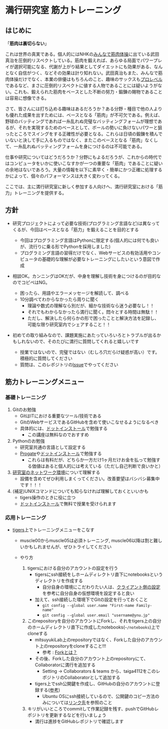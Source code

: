 # 満行研究室 筋力トレーニング

## はじめに

「**筋肉は裏切らない**」

これは世界の真実である。個人的にはNHKの[みんなで筋肉体操](https://www.youtube.com/watch?v=IHYOhDe4FB8)に出ている武田真治を圧倒的リスペクトしている。筋肉を鍛えれば、あらゆる局面でパワープレイが選択可能になる、代謝が上がり結果としてダイエットにも効果がある、なんとなく自信がつく、などその効果は計り知れない。武田真治もまた、みんなで筋肉体操だけでなく、本業の俳優はもちろんのこと、趣味のサックスも[プロレベル](https://www.youtube.com/watch?v=Ma5xXTEMBJs)であるなど、まさに圧倒的リスペクトに値する人物であることには疑いようがない。これも、鍛えられた筋肉をベースとした不断の努力・鍛錬の賜物であることは容易に想像できる。

さて、皆さんには打ち込める趣味はあるだろうか？ある分野・種目で他の人よりも優れた成果を出すためには、ベースとなる「筋肉」が不可欠である。例えば、野球のバッティングであれば一糸乱れぬ完璧なバッティングフォームが理想であるが、それを実現するためのベースとして、ボールの勢いに負けないパワーと狙ったところでスイングをする正確性が必要となる。これらは日頃の鍛錬を積んでいないと決して手に入るものではなく、またこのベースとなる「筋肉」なくして、一糸乱れぬバッティングフォームを身につけるのは不可能である。

仕事や研究についてはどうだろうか？分野にもよるだろうが、これからの時代ではコンピュータをいかに使いこなすかが一つの重要な「筋肉」であることに疑いの余地はないであろう。大量の情報を以下に素早く・簡単にかつ正確に処理するかによって、個々のパフォーマンスは大きく変わってくる。

ここでは、主に満行研究室に新しく参加する人向けへ、満行研究室における「筋力」トレーニングを提供する。

## 方針

- 研究プロジェクトによって必要な技術(プログラミング言語など)は異なってくるが、今回はベースとなる「筋力」を鍛えることを目的とする
    - 今回はプログラミング言語はPythonに限定する(個人的には何でも良いが、流行りに乗る形でPythonを採用しました)
    - プログラミング言語の習得だけでなく、Webサービスの有効活用やコンピュータの基礎的な理解が必要なトレーニングにしたいという意図で作成

- 相談OK。カンニングはOKだが、中身を理解し技術を身につけるのが目的なのでコピペはNG。
    - 困ったら、用語やエラーメッセージを解読して、調べる
    - 10分調べてわからなかったら周りに聞く
        - 理論や数式の理解なら別だが、細かな技術なら迷う必要なし！！
        - それでもわからなかったら満行に聞く。悶々とする時間は無駄！！
        - ただし、解決したら何らかの形で困ったことと解決方法を記録し、可能な限り研究室内でシェアすること！！

- 初めての取り組みなので、課題実施にあたっていろいろとトラブルが出るかもしれないので、そのたびに満行に質問してくれると嬉しいです
    - 授業ではないので、完璧ではない（むしろ穴だらけ疑惑が高い）です。積極的に質問してください
    - 質問は、このレポジトリの[Issue](https://github.com/mitsuyukiLab/muscle_training/issues)でやってください

## 筋力トレーニングメニュー

### 基礎トレーニング

1. Gitのお勉強
    - GitはITにおける重要なツール/技術である
    - GitのWebサービスであるGitHubを含めて使いこなせるようになるべき
    - 具体的には、[ドットインストール](https://dotinstall.com/lessons/basic_git)で勉強する
        - この講座は無料なのでおすすめ
1. Pythonのお勉強
    - 研究室共通の言語として設定する
    - [Progate](https://prog-8.com/)や[ドットインストール](https://dotinstall.com/lessons/basic_python_v3)で勉強する
        - これらは有料だが、どちらか一方だけ1ヶ月だけお金を払って勉強する価値はあると個人的には考えている（ただし自己判断で良いかと）
1. [研究室のネットワーク環境](https://github.com/mitsuyukiLab/lab-operation/wiki/%E7%A0%94%E7%A9%B6%E5%AE%A4%E3%82%A4%E3%83%B3%E3%83%95%E3%83%A9%E3%81%AE%E8%A8%AD%E5%AE%9A)について理解する
    - 設備を含めてぜひ利用しまくってください。改善要望はバシバシ募集中です！！！
1. (補足)UNIXコマンドについても知らなければ理解しておくといいかも
    - tigers操作のときに役に立つ
    - [ドットインストール](https://dotinstall.com/lessons/basic_unix_v2)で無料で授業を受けられます

### 応用トレーニング

- [tigers](https://github.com/mitsuyukiLab/lab-operation/wiki/tigers-(133.34.37.147))上でトレーニングメニューをこなす
    
    - muscle00からmuscle05は必須トレーニング, muscle06以降は割と難しいかもしれませんが、ぜひトライしてください

    - やり方
        1. tigersにおける自分のアカウントの設定を行う
            - tigersにssh接続をしホームディレクトリ直下にnotebooksというディレクトリを作成する
                - 自分自身の環境にこだわりたい人は、[クライアント側の設定](https://github.com/mitsuyukiLab/lab-operation/wiki/tigers-(133.34.37.147)#%E3%82%AF%E3%83%A9%E3%82%A4%E3%82%A2%E3%83%B3%E3%83%88%E5%81%B4%E3%81%AE%E8%A8%AD%E5%AE%9A)を参考に自分自身の仮想環境を設定すると良い
            - 加えて、ssh接続した環境下でGitの設定を行っておくこと
                - `git config --global user.name "First-name Family-name"`
                - `git config --global user.email "username@ynu.jp"`
        1. このrepositoryを自分のアカウントにForkし、それをtigers上の自分のホームディレクトリ直下に作成したnotebooks(`~/notebooks`)上でcloneする
            - mitsuyukiLab上のrepositoryではなく、Forkした自分のアカウント上のrepositoryをcloneすること!!!
                - 参考 : [Forkとは？](http://cuaoar.jp/2013/03/github-fork-pull-request.html)
            - その後、Forkした自分のアカウント上のrepositoryにて、Collaboratorに満行を追加する
                - Setting -> Collaborators & teams から、taiga4112をこのレポジトリのCollaboratorとして追加する
            - tigers上でssh公開鍵を作成し、GitHubの自分のアカウントに登録する([参考](https://github.com/mitsuyukiLab/muscle_training))
                - Ubuntu OSにssh接続しているので、公開鍵のコピー方法のみについては[リンク先](https://stackoverflow.com/questions/16638092/copying-a-rsa-public-key-to-clipboard)を参照のこと
        1. キリがいいところでcommitして作業記録を残す、pushでGitHubレポジトリを更新するなどを行いましょう
            - 満行は進捗をGitHubレポジトリで確認します
